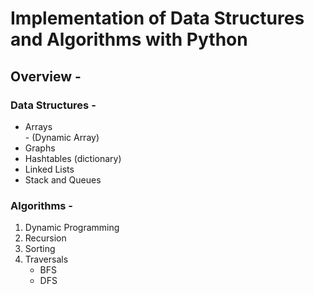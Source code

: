 # Implementation of Data Structures and Algorithms with Python

## Overview - 

### Data Structures - 
- Arrays      
      - (Dynamic Array)
- Graphs
- Hashtables (dictionary)
- Linked Lists
- Stack and Queues

### Algorithms - 
1. Dynamic Programming
2. Recursion
3. Sorting
4. Traversals
      - BFS
      - DFS
